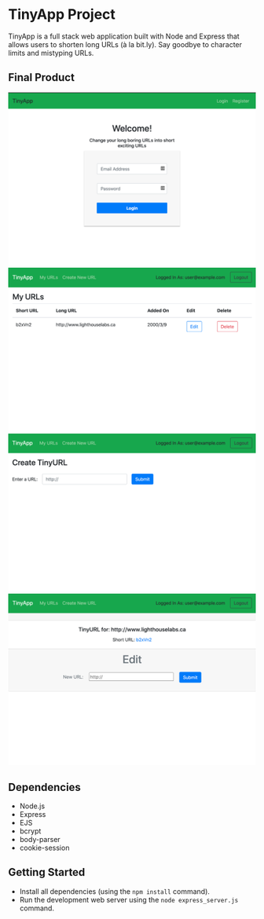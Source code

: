# TinyApp Project

TinyApp is a full stack web application built with Node and Express that allows users to shorten long URLs (à la bit.ly). Say goodbye to character limits and mistyping URLs.

## Final Product

!["Screenshot of Login Page"](https://github.com/Avery-Nguyen/tinyapp/blob/master/docs/Login_page.png?raw=true)
!["Screenshot of URL page"](https://github.com/Avery-Nguyen/tinyapp/blob/master/docs/URL_page.png?raw=true)
!["Screenshot of Create Tiny URL page"](https://github.com/Avery-Nguyen/tinyapp/blob/master/docs/newURL_page.png?raw=true)
!["Screenshot of Show URL page"](https://github.com/Avery-Nguyen/tinyapp/blob/master/docs/ShowURL_page.png?raw=true)

## Dependencies

- Node.js
- Express
- EJS
- bcrypt
- body-parser
- cookie-session

## Getting Started

- Install all dependencies (using the `npm install` command).
- Run the development web server using the `node express_server.js` command.